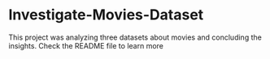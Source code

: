 # Investigate-Movies-Dataset
This project was analyzing three datasets about movies and concluding the insights. Check the README file to learn more
